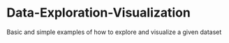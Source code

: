 # Data-Exploration-Visualization
Basic and simple examples of how to explore and visualize a given dataset
